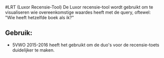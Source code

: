 #LRT (Luxor Recensie-Tool)
De Luxor recensie-tool wordt gebruikt om te visualiseren wie overeenkomstige waardes heeft met de query, oftewel: "Wie heeft hetzelfde boek als ik?" 

## Gebruik:
- 5VWO 2015-2016 heeft het gebruikt om de duo's voor de recensie-toets duidelijker te maken.

